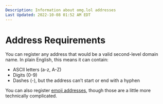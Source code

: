 ```yaml
---
Description: Information about omg.lol addresses  
Last Updated: 2022-10-08 01:52 AM EDT
---
```


# Address Requirements

You can register any address that would be a valid second-level domain name. In plain English, this means it can contain:
	
* ASCII letters (a-z, A-Z)
* Digits (0-9)
* Dashes (-), but the address can’t start or end with a hyphen

You can also register [emoji addresses](/info/emoji-addresses), though those are a little more technically complicated.
